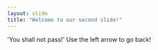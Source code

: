 ```yaml
---
layout: slide
title: "Welcome to our second slide!"
---
```

'You shall not pass!'
Use the left arrow to go back!

